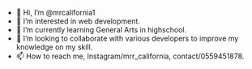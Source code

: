 - 👋 Hi, I’m @mrcalifornia1
- 👀 I’m interested in web development.
- 🌱 I’m currently learning General Arts in highschool.
- 💞️ I’m looking to collaborate with various developers to improve my knowledge on my skill.
- 📫 How to reach me, Instagram/mrr_california, contact/0559451878.

<!---
mrcalifornia1/mrcalifornia1 is a ✨ special ✨ repository because its `README.md` (this file) appears on your GitHub profile.
You can click the Preview link to take a look at your changes.
--->

